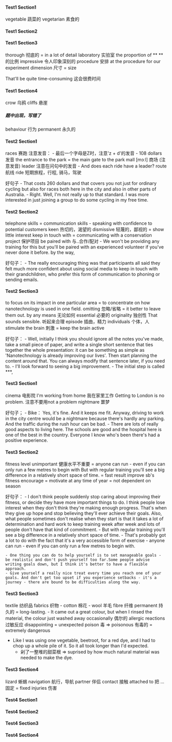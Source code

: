 #### Test1  Section1
vegetable   蔬菜的
vegetarian   素食的

#### Test1  Section2

#### Test1  Section3
thorough 彻底的 = in a lot of detail
laboratory  实验室
the proportion of **   **的比例
impressive   令人印象深刻的
procedure   安排
    at the procedure for our experiment
dimension  尺寸 = size

That'll be quite time-consuming   这会很费时间


#### Test1  Section4
crow  乌鸦
cliffs  悬崖

##### 题中出现，写错了
behaviour  行为
permanent  永久的

#### Test2  Section1
races  赛跑
注意发音： 
    - 最后一个字母是Z时，注意'z + d'的发音
    - 108 dollars 发音
the entrance to the park = the main gate to the park
mall [mɔːl] 商场 (注意发音)
leader  注意在问句中的发音 
    - And does each ride have a leader?
route  航线
ride 短期旅程，行程, 骑马，驾驶

好句子
    - That costs 260 dollars and that covers you not just for ordinary cycling but also for races both here in the city and also in other parts of Australia.
    - Right. Well, I'm not really up to that standard. I was more interested in just joining a group to do some cycling in my free time.

#### Test2  Section2
telephone skills = communication skills
    - speaking with confidence to potential customers
keen  热切的，渴望的
dismissive  轻蔑的，鄙视的 = show little interest
keep in touch with = communicating with
a conservation project 保护项目
be paired with  与..合作/配对
    - We won't be providing any training for this but you'll be paired with an experienced volunteer if you've never done it before.
by the way,

好句子：
    - The really encouraging thing was that participants all said they felt much more confident about using social media to keep in touch with their grandchildren, who prefer this form of communication to phoning or sending emails.

#### Test2  Section3
to focus on its impact in one particular area = to concentrate on how nanotechnology is used in one field.
omitting  忽略/省略 = it better to leave them out.
by any means  无论如何
essential  必要的
originality  独创性
That sounds sensible.  听起来合理
episode  插曲，精力
individuals   个体，人
stimulate the brain 刺激 = keep the brain active

好句子：
    - Well, initially I think you should ignore all the notes you've made, take a small piece of paper, and write a single short sentence that ties together the whole presentation: it can be something as simple as 'Nanotechnology is already improving our lives'. Then start planning the content around that. You can always modify that sentence later, if you need to.
    -  I'll look forward to seeing a big improvement.
    -  The initial step is called ***,

#### Test3  Section1
cinema  电影院
I'm working from home   我在家里工作
Getting to London is no problem.  注意不要用not a problem
nightmare  噩梦

好句子；
    - Bike： Yes, it's fine. And it keeps me fit. Anyway, driving to work in the city centre would be a nightmare because there's hardly any parking. And the traffic during the rush hour can be bad.
    - There are lots of really good aspects to living here. The schools are good and the hospital here is one of the best in the country. Everyone I know who's been there's had a positive experience.
#### Test3  Section2
fitness level unimportant   健康水平不重要 = anyone can run - even if you can only run a few metres to begin with
But with regular training you'll see a big difference in a relatively short space of time. = fast result
improve sb's fitness
encourage = motivate
at any time of year = not dependent on season

好句子：
    - I don't think people suddenly stop caring about improving their fitness, or decide they have more important things to do. I think people lose interest when they don't think they're making enough progress. That's when they give up hope and stop believing they'll ever achieve their goals. Also, what people sometimes don't realise when they start is that it takes a lot of determination and hard work to keep training week after week and lots of people don't have that kind of commitment.
    - But with regular training you'll see a big difference in a relatively short space of time.
    - That's probably got a lot to do with the fact that it's a very accessible form of exercise - anyone can run - even if you can only run a few metres to begin with. 

    - One thing you can do to help yourself is to set manageable goals - be realistic and don't push yourself too far.Some people advise writing goals down, but I think it's better to have a flexible approach.
    - Give yourself a really nice treat every time you reach one of your goals. And don't get too upset if you experience setbacks - it's a journey - there are bound to be difficulties along the way.

#### Test3  Section3
textile  纺织品
fabrics   织物
    - cotton  棉花
    - wool 羊毛
fibre   纤维
permanent   持久的  =  long-lasting.
    - It came out a great colour, but when I rinsed the material, the colour just washed away
occasionally   偶尔的
allergic reactions  过敏反应
disappointing = unexpected
poison  毒  =>  poisonous 有毒的  = extremely dangerous 

- Like I was using one vegetable, beetroot, for a red dye, and I had to chop up a whole pile of it. So it all took longer than I'd expected.
    - 剁了一整堆的甜菜根  => suprised by how much natural material was needed to make the dye.

#### Test3  Section4
lizard  蜥蜴
navigation   航行，导航
partner   伴侣
contact   接触
attached to  把 ... 固定 = fixed
injuries  伤害 

#### Test4  Section1

#### Test4  Section2

#### Test4  Section3

#### Test4  Section4